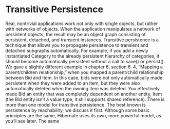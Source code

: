 # Transitive Persistence
Real, nontrivial applications work not only with single objects, but rather with networks
of objects. When the application manipulates a network of persistent
objects, the result may be an object graph consisting of persistent, detached, and
transient instances. Transitive persistence is a technique that allows you to propagate
persistence to transient and detached subgraphs automatically.
For example, if you add a newly instantiated Category to the already persistent
hierarchy of categories, it should become automatically persistent without a call to
save() or persist(). We gave a slightly different example in chapter 6, section 6.
4, “Mapping a parent/children relationship,” when you mapped a parent/child
relationship between Bid and Item. In this case, bids were not only automatically
made persistent when they were added to an item, but they were also automatically
deleted when the owning item was deleted. You effectively made Bid an
entity that was completely dependent on another entity, Item (the Bid entity isn’t
a value type, it still supports shared reference).
There is more than one model for transitive persistence. The best known is persistence
by reachability; we discuss it first. Although some basic principles are the
same, Hibernate uses its own, more powerful model, as you’ll see later. The same
